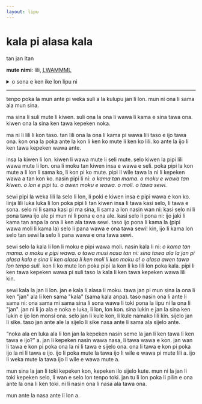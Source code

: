 ```yaml
---
layout: lipu
---
```


# kala pi alasa kala
tan jan Itan

**mute nimi**: lili, <abbr title="665">LWAMMML</abbr>

<details>
  <summary>o sona e ken ike lon lipu ni</summary>
  <ul>
    <li>moku</li>
    <li>pipi</li>
    <li>sijelo jan li nasa lili</li>
  </ul>
</details>


***

tenpo poka la mun ante pi weka suli a la kulupu jan li lon. mun ni ona li sama ala mun sina.

ma sina li suli mute li kiwen. suli ona la ona li wawa li kama e sina tawa ona. kiwen ona la sina ken tawa kepeken noka.

ma ni li lili li kon taso. tan lili ona la ona li kama pi wawa lili taso e ijo tawa ona. kon ona la poka ante la kon li ken ko mute li ken ko lili. ko ante la ijo li ken tawa kepeken wawa ante. 

insa la kiwen li lon. kiwen li wawa mute li seli mute. selo kiwen la pipi lili wawa mute li lon. ona li moku tan kiwen insa e wawa e seli. poka pipi la kon mute a li lon li sama ko, li kon pi ko mute. pipi li wile tawa la ni li kepeken wawa a tan kon ko. nasin pipi li ni: *o kama tan mama. o moku e wawa tan kiwen. o lon e pipi tu. o awen moku e wawa. o moli. o tawa sewi.* 

sewi pipi la weka lili la selo li lon, li poki e kiwen insa e pipi wawa e kon ko. linja lili luka luka li lon poka pipi li tan kiwen insa li tawa kasi selo, li tawa e sona. selo ni li sama kasi pi ma sina, li sama a lon nasin wan ni: kasi selo ni li pona tawa ijo ale pi mun ni li pona e ona ale. kasi selo li pona ni: ijo jaki li kama tan anpa la ona li ken ala tawa sewi. taso ijo pona li kama la (pipi wawa moli li kama la) selo li pana wawa e ona tawa sewi! kin, ijo li kama lon selo tan sewi la selo li pana wawa e ona tawa sewi. 

sewi selo la kala li lon li moku e pipi wawa moli. nasin kala li ni: *o kama tan mama. o moku e pipi wawa. o tawa musi nasa tan ni: sina tawa ala la jan pi alasa kala e sina li ken alasa li ken moli li ken moku a! o alasa awen tawa lon tenpo suli.* kon li ko mute lon poka pipi la kon li ko lili lon poka kala. pipi li ken tawa kepeken wawa pi suli taso la kala li ken tawa kepeken wawa lili kin.

sewi kala la jan li lon. jan e kala li alasa li moku. tawa jan pi mun sina la ona li ken "jan" ala li ken sama "kala" (sama kala anpa). taso nasin ona li ante li sama ni: ona sama mi sama sina li sona wawa li toki pona la lipu ni la ona li "jan". jan ni li jo ala e noka e luka, li lon, lon kon. sina lukin e jan la sina ken lukin e ijo lon monsi ona. selo jan li kule kon, li kule namako lili kin. sijelo jan li sike. taso jan ante ale la sijelo li sike nasa ante li sama ala sijelo ante. 

“noka ala en luka ala li lon jan la kepeken nasin seme la jan li ken tawa li ken tawa e ijo?” a. jan li kepeken nasin wawa nasa, li tawa wawa e kon. jan wan li tawa e kon pi poka ona la ni li tawa e sijelo ona. ona li tawa e kon pi poka ijo la ni li tawa e ijo. ijo li poka mute la tawa ijo li wile e wawa pi mute lili a. ijo li weka mute la tawa ijo li wile e wawa mute a. 

mun sina la jan li toki kepeken kon, kepeken ilo sijelo kute. mun ni la jan li toki kepeken selo, li wan e selo lon tenpo toki. jan tu li lon poka li pilin e ona ante la ona li ken toki. ni li nasin ona li nasa ala tawa ona.

mun ante la nasa ante li lon a.
